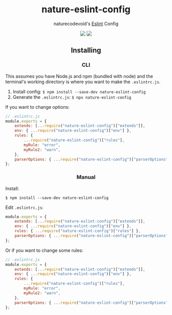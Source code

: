 <h1 align="center">nature-eslint-config</h1>

<p align="center">naturecodevoid's <a href="https://eslint.io/">Eslint</a> Config

<p align="center"><a href="https://github.com/naturecodevoid/nature-eslint-config/blob/master/LICENSE"><img src="https://img.shields.io/github/license/naturecodevoid/nature-eslint-config?style=flat-square"></a> <a href="https://www.npmjs.com/package/nature-eslint-config"><img src="https://img.shields.io/npm/v/nature-eslint-config?style=flat-square"></a></p>

<h2 align="center">Installing</h2>

<h3 align="center">CLI</h3>

This assumes you have Node.js and npm (bundled with node) and the terminal's working directory is where you want to make
the `.eslintrc.js`.

1. Install config: `$ npm install --save-dev nature-eslint-config`
1. Generate the `.eslintrc.js`: `$ npx nature-eslint-config`

If you want to change options:

<!-- prettier-ignore-start -->

```javascript
// .eslintrc.js
module.exports = {
    extends: [...require("nature-eslint-config")["extends"]],
    env: { ...require("nature-eslint-config")["env"] },
    rules: {
        ...require("nature-eslint-config")["rules"],
        myRule: "error",
        myRule2: "warn",
    },
    parserOptions: { ...require("nature-eslint-config")["parserOptions"] },
};
```

<!-- prettier-ignore-end -->

<h3 align="center">Manual</h3>

Install:

```shell
$ npm install --save-dev nature-eslint-config
```

Edit `.eslintrc.js`:

```javascript
module.exports = {
    extends: [...require("nature-eslint-config")["extends"]],
    env: { ...require("nature-eslint-config")["env"] },
    rules: { ...require("nature-eslint-config")["rules"] },
    parserOptions: { ...require("nature-eslint-config")["parserOptions"] },
};
```

Or if you want to change some rules:

```javascript
// .eslintrc.js
module.exports = {
    extends: [...require("nature-eslint-config")["extends"]],
    env: { ...require("nature-eslint-config")["env"] },
    rules: {
        ...require("nature-eslint-config")["rules"],
        myRule: "error",
        myRule2: "warn",
    },
    parserOptions: { ...require("nature-eslint-config")["parserOptions"] },
};
```
